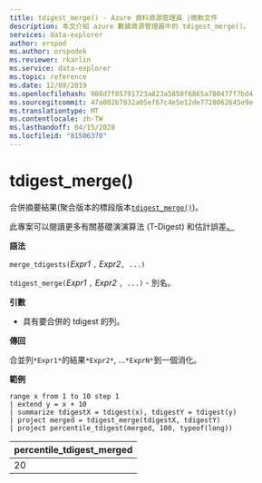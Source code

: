 ```yaml
---
title: tdigest_merge() - Azure 資料資源管理員 |微軟文件
description: 本文介紹 azure 數據資源管理器中的 tdigest_merge()。
services: data-explorer
author: orspod
ms.author: orspodek
ms.reviewer: rkarlin
ms.service: data-explorer
ms.topic: reference
ms.date: 12/09/2019
ms.openlocfilehash: 988d7f05791723a823a5850f6865a780477f7bd4
ms.sourcegitcommit: 47a002b7032a05ef67c4e5e12de7720062645e9e
ms.translationtype: MT
ms.contentlocale: zh-TW
ms.lasthandoff: 04/15/2020
ms.locfileid: "81506370"
---
```

# <a name="tdigest_merge"></a>tdigest_merge()

合併摘要結果(聚合版本的標段版本[`tdigest_merge()`](tdigest-merge-aggfunction.md))。

此專案可以閱讀更多有關基礎演演算法 (T-Digest) 和估計誤差[。](percentiles-aggfunction.md#estimation-error-in-percentiles)

**語法**

`merge_tdigests(`*Expr1* `,` *Expr2*`, ...)`

`tdigest_merge(`*Expr1* `,` *Expr2* `, ...)` - 別名。

**引數**

* 具有要合併的 tdigest 的列。

**傳回**

合並列`*Expr1*`的結果`*Expr2*`, ...`*ExprN*`到一個消化。

**範例**

```kusto
range x from 1 to 10 step 1 
| extend y = x + 10
| summarize tdigestX = tdigest(x), tdigestY = tdigest(y)
| project merged = tdigest_merge(tdigestX, tdigestY)
| project percentile_tdigest(merged, 100, typeof(long))
```

|percentile_tdigest_merged|
|---|
|20|